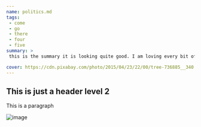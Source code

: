```yaml
---
name: politics.md
tags: 
 - come
 - go
 - there
 - four
 - five
summary: >
 this is the summary it is looking quite good. I am loving every bit of this

cover: https://cdn.pixabay.com/photo/2015/04/23/22/00/tree-736885__340.jpg
---
```

## This is just a header level 2
This is a  paragraph

![image](https://cdn.pixabay.com/photo/2015/04/23/22/00/tree-736885__340.jpg)

